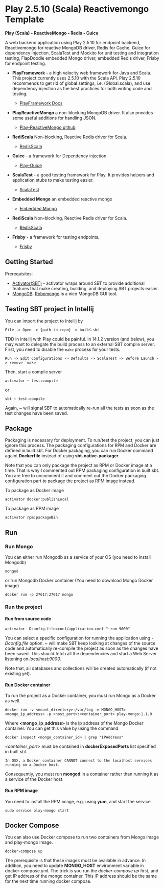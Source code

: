 Play 2.5.10 (Scala) Reactivemongo Template
=========================================

**Play (Scala) - ReactiveMongo - Redis - Guice**

A web backend application using Play 2.5.10 for endpoint backend, Reactivemongo for reactive MongoDB driver, Redis for Cache, Guice
 for dependency injection, ScalaTest and Mockito for unit testing and integration testing, FlapDoodle embedded Mongo driver, embedded Redis driver, Frisby for endpoint testing.


* **PlayFramework** - a high velocity web framework for Java and Scala. This project currently uses 2.5.10 with the
Scala API. Play 2.5.10 recommends to get rid of global settings, i.e. (Global.scala), and use dependency injection as the best practices for both writing code and testing.
  * [PlayFramework Docs](http://www.playframework.com/documentation/)

* **PlayReactiveMongo**  a non-blocking MongoDB driver. It also provides some useful additions for handling JSON.
  * [Play-ReactiveMongo github](https://github.com/ReactiveMongo/Play-ReactiveMongo)
  
* **RediScala**  Non-blocking, Reactive Redis driver for Scala.
  * [RedisScala](https://github.com/etaty/rediscala)
    
* **Guice** - a framework for Dependency injection.
  * [Play-Guice](http://www.typesafe.com/activator/template/play-guice)
  
* **ScalaTest** - a good testing framework for Play. It provides helpers and application stubs to make testing easier.
  * [ScalaTest](http://www.scalatest.org/)

* **Embedded Mongo**  an embedded reactive mongo
  * [Embedded Mongo](https://github.com/flapdoodle-oss/de.flapdoodle.embed.mongo)
    
* **RediScala**  Non-blocking, Reactive Redis driver for Scala.
  * [RedisScala](https://github.com/etaty/rediscala)
  
* **Frisby** - a framework for testing endpoints.
  * [Frisby](http://frisbyjs.com/)

Getting Started
----------

Prerequisites:
*  [Activator(SBT)](https://www.typesafe.com/get-started) - activator wraps around SBT to provide additional features 
that make creating, building, and deploying SBT projects easier. 
*  [MongoDB](https://www.mongodb.org/). [Robomongo](http://robomongo.org/) is a nice MongoDB GUI tool.

## Testing SBT project in Intellij

You can import the project to Intellij by
 
    File -> Open -> {path to repo} -> build.sbt

TDD in Intellij with Play could be painful. In 14.1.2 version (and below), you may want to delegate the build process
 to an external SBT compile server.
First, you need to disable the `make` process for your tests.
       
    Run -> Edit Configurations -> Defaults -> ScalaTest -> Before Launch -> remove `make`

Then, start a compile server
    
    activator ~ test:compile
    
or

    sbt ~ test:compile

Again, *~* will signal SBT to automatically re-run all the tests as soon as the test changes have been saved.

## Package
Packaging is necessary for deployment. To run/test the project, you can just ignore this process. 
The packaging configurations for RPM and Docker are defined in built.sbt. For Docker packaging, you can run Docker command
againt **Dockerfile** instead of using **sbt-native-packager**.

Note that you can only package the project as RPM or Docker image at a time.
That is why I commented out RPM packaging configuration in built.sbt.
You are free to uncomment it and comment out the Docker packaging configuration part to package the project as RPM image instead.

To package as Docker image

    activator docker:publishLocal
    
To package as RPM image

    activator rpm:packageBin
    
## Run
### Run Mongo
You can either run Mongodb as a service of your OS (you need to install Mongodb)

    mongod
    
or run Mongodb Docker container (You need to download Mongo Docker image)
    
    docker run -p 27017:27017 mongo
    
### Run the project 
#### Run from source code

    activator -Dconfig.file=conf/application.conf "~run 9000" 

You can select a specific configuration for running the application using *-Dconfig.file* option.
*~* will make SBT keep looking at changes of the source code and automatically re-compile the project as soon as
the changes have been saved. This should fetch all the dependencies and start a Web Server listening on *localhost:9000*. 

Note that, all databases and collections will be created automatically (if not existing yet).

#### Run Docker container
To run the project as a Docker container, you must run Mongo as a Docker as well.   
 
    docker run -v <mount_directory>:/var/log -e MONGO_HOST=<mongo_ip_address> -p <host_port>:<container_port> play-mongo:1.1.0
Where **<mongo_ip_address>** is the Ip address of the Mongo Docker container. You can get this value by using the command
    
    docker inspect <mongo_container_id> | grep "IPAddress"

*<container_port>* must be contained in **dockerExposedPorts** list specified in built.sbt.

    In OSX, a Docker container CANNOT connect to the localhost services running on a Docker host.
Consequently, you must run **mongod** in a container rather than running it as a service of the Docker host.
      
#### Run RPM image
You need to install the RPM image, e.g. using **yum**, and start the service
    
    sudo service play-mongo start   
       
## Docker Compose
You can also use Docker compose to run two containers from Mongo image and play-mongo image. 

    docker-compose up
    
The prerequisite is that these images must be available in advance. In addition, you need to update **MONGO_HOST** 
environment variable in docker-compose.yml.
The trick is you run the *docker-compose up* first, and get IP address of the mongo container.
This IP address should be the same for the next time running docker compose.


    
      